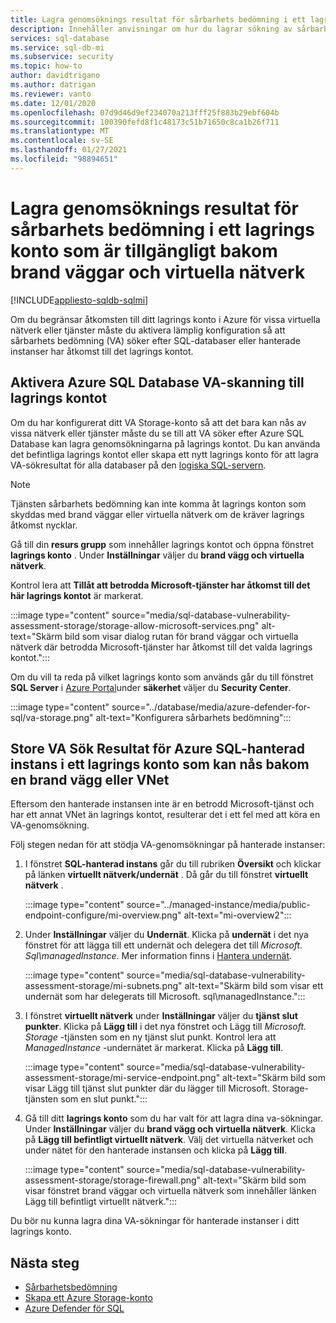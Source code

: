 ```yaml
---
title: Lagra genomsöknings resultat för sårbarhets bedömning i ett lagrings konto som är tillgängligt bakom brand väggar och virtuella nätverk
description: Innehåller anvisningar om hur du lagrar sökning av sårbarhets bedömning (VA) i ett lagrings konto som kan nås via en brand vägg eller ett virtuellt nätverk
services: sql-database
ms.service: sql-db-mi
ms.subservice: security
ms.topic: how-to
author: davidtrigano
ms.author: datrigan
ms.reviewer: vanto
ms.date: 12/01/2020
ms.openlocfilehash: 07d9d46d9ef234070a213fff25f883b29ebf604b
ms.sourcegitcommit: 100390fefd8f1c48173c51b71650c8ca1b26f711
ms.translationtype: MT
ms.contentlocale: sv-SE
ms.lasthandoff: 01/27/2021
ms.locfileid: "98894651"
---
```

# <a name="store-vulnerability-assessment-scan-results-in-a-storage-account-accessible-behind-firewalls-and-vnets"></a>Lagra genomsöknings resultat för sårbarhets bedömning i ett lagrings konto som är tillgängligt bakom brand väggar och virtuella nätverk
[!INCLUDE[appliesto-sqldb-sqlmi](../includes/appliesto-sqldb-sqlmi.md)]

Om du begränsar åtkomsten till ditt lagrings konto i Azure för vissa virtuella nätverk eller tjänster måste du aktivera lämplig konfiguration så att sårbarhets bedömning (VA) söker efter SQL-databaser eller hanterade instanser har åtkomst till det lagrings kontot.

## <a name="enable-azure-sql-database-va-scanning-access-to-the-storage-account"></a>Aktivera Azure SQL Database VA-skanning till lagrings kontot

Om du har konfigurerat ditt VA Storage-konto så att det bara kan nås av vissa nätverk eller tjänster måste du se till att VA söker efter Azure SQL Database kan lagra genomsökningarna på lagrings kontot. Du kan använda det befintliga lagrings kontot eller skapa ett nytt lagrings konto för att lagra VA-sökresultat för alla databaser på den [logiska SQL-servern](logical-servers.md).

> [!NOTE]
> Tjänsten sårbarhets bedömning kan inte komma åt lagrings konton som skyddas med brand väggar eller virtuella nätverk om de kräver lagrings åtkomst nycklar.

Gå till din **resurs grupp** som innehåller lagrings kontot och öppna fönstret **lagrings konto** . Under **Inställningar** väljer du **brand vägg och virtuella nätverk**.

Kontrol lera att **Tillåt att betrodda Microsoft-tjänster har åtkomst till det här lagrings kontot** är markerat.

:::image type="content" source="media/sql-database-vulnerability-assessment-storage/storage-allow-microsoft-services.png" alt-text="Skärm bild som visar dialog rutan för brand väggar och virtuella nätverk där betrodda Microsoft-tjänster har åtkomst till det valda lagrings kontot.":::

Om du vill ta reda på vilket lagrings konto som används går du till fönstret **SQL Server** i [Azure Portal](https://portal.azure.com)under **säkerhet** väljer du **Security Center**.

:::image type="content" source="../database/media/azure-defender-for-sql/va-storage.png" alt-text="Konfigurera sårbarhets bedömning":::

## <a name="store-va-scan-results-for-azure-sql-managed-instance-in-a-storage-account-that-can-be-accessed-behind-a-firewall-or-vnet"></a>Store VA Sök Resultat för Azure SQL-hanterad instans i ett lagrings konto som kan nås bakom en brand vägg eller VNet

Eftersom den hanterade instansen inte är en betrodd Microsoft-tjänst och har ett annat VNet än lagrings kontot, resulterar det i ett fel med att köra en VA-genomsökning.

Följ stegen nedan för att stödja VA-genomsökningar på hanterade instanser:

1. I fönstret **SQL-hanterad instans** går du till rubriken **Översikt** och klickar på länken **virtuellt nätverk/undernät** . Då går du till fönstret **virtuellt nätverk** .

   :::image type="content" source="../managed-instance/media/public-endpoint-configure/mi-overview.png" alt-text="mi-overview2":::

1. Under **Inställningar** väljer du **Undernät**. Klicka på **undernät** i det nya fönstret för att lägga till ett undernät och delegera det till *Microsoft. Sql\managedInstance*. Mer information finns i [Hantera undernät](../../virtual-network/virtual-network-manage-subnet.md).

   :::image type="content" source="media/sql-database-vulnerability-assessment-storage/mi-subnets.png" alt-text="Skärm bild som visar ett undernät som har delegerats till Microsoft. sql\managedInstance.":::

1. I fönstret **virtuellt nätverk** under **Inställningar** väljer du **tjänst slut punkter**. Klicka på **Lägg till** i det nya fönstret och Lägg till *Microsoft. Storage* -tjänsten som en ny tjänst slut punkt. Kontrol lera att *ManagedInstance* -undernätet är markerat. Klicka på **Lägg till**.

   :::image type="content" source="media/sql-database-vulnerability-assessment-storage/mi-service-endpoint.png" alt-text="Skärm bild som visar Lägg till tjänst slut punkter där du lägger till Microsoft. Storage-tjänsten som en slut punkt.":::

1. Gå till ditt **lagrings konto** som du har valt för att lagra dina va-sökningar. Under **Inställningar** väljer du **brand vägg och virtuella nätverk**. Klicka på **Lägg till befintligt virtuellt nätverk**. Välj det virtuella nätverket och under nätet för den hanterade instansen och klicka på **Lägg till**.

   :::image type="content" source="media/sql-database-vulnerability-assessment-storage/storage-firewall.png" alt-text="Skärm bild som visar fönstret brand väggar och virtuella nätverk som innehåller länken Lägg till befintligt virtuellt nätverk.":::

Du bör nu kunna lagra dina VA-sökningar för hanterade instanser i ditt lagrings konto.

## <a name="next-steps"></a>Nästa steg

- [Sårbarhetsbedömning](sql-vulnerability-assessment.md)
- [Skapa ett Azure Storage-konto](../../storage/common/storage-account-create.md)
- [Azure Defender för SQL](azure-defender-for-sql.md)
